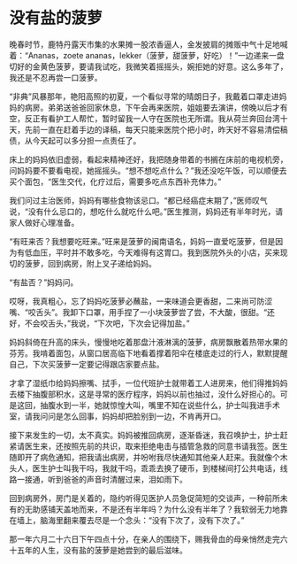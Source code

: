# 没有盐的菠萝

晚春时节，鹿特丹露天市集的水果摊一股浓香逼人，金发披肩的摊贩中气十足地喊着：“Ananas，zoete ananas，lekker（菠萝，甜菠萝，好吃）！”一边递来一盘切好的金黄色菠萝，要请我试吃，我微笑着摇摇头，婉拒她的好意。这么多年了，我还是不忍再尝一口菠萝。 

“非典”风暴那年，艳阳高照的初夏，一个看似寻常的晴朗日子，我戴着口罩走进妈妈的病房。弟弟送爸爸回家休息，下午会再来医院，姐姐要去演讲，傍晚以后才有空，反正有看护工人帮忙，暂时留我一人守在医院也无所谓。我从荷兰奔回台湾十天，先前一直在赶着手边的译稿，每天只能来医院个把小时，昨天好不容易清偿稿债，从今天起可以多分担一点责任了。 

床上的妈妈依旧虚弱，看起来精神还好，我把随身带着的书搁在床前的电视机旁，问妈妈要不要看电视，她摇摇头。“想不想吃点什么？”我还没吃午饭，可以顺便去买个面包，“医生交代，化疗过后，需要多吃点东西补充体力。” 

我们问过主治医师，妈妈有哪些食物该忌口。“都已经癌症末期了，”医师叹气说，“没有什么忌口的，想吃什么就吃什么吧。”医生推测，妈妈还有半年时光，请家人做好心理准备。 

“有旺来否？我想要吃旺来。”旺来是菠萝的闽南语名，妈妈一直爱吃菠萝，但是因为有低血压，平时并不敢多吃，今天难得有这胃口。我到医院外头的小店，买来现切的菠萝，回到病房，附上叉子递给妈妈。 

“有盐否？”妈妈问。 

哎呀，我真粗心，忘了妈妈吃菠萝必蘸盐，一来味道会更香甜，二来尚可防涩嘴、“咬舌头”。我卸下口罩，用手捏了一小块菠萝尝了尝，不大酸，很甜。“还好，不会咬舌头，”我说，“下次吧，下次会记得加盐。” 

妈妈斜倚在升高的床头，慢慢地吃着那盘汁液淋漓的菠萝，病房飘散着热带水果的芬芳。我啃着面包，从窗口居高临下地看着撑着阳伞在楼底走过的行人，默默提醒自己，下次买菠萝一定要记得跟店家要点盐。 

才拿了湿纸巾给妈妈擦嘴、拭手，一位代班护士就带着工人进房来，他们得推妈妈去楼下抽腹部积水，这是寻常的医疗程序，妈妈以前也抽过，没什么好担心的。可是这回，抽腹水到一半，她就惊惶大叫，嘴里不知在说些什么，护士叫我进手术室，请我问问是怎么回事，妈妈却把脸别到一边，不肯再开口。 

接下来发生的一切，太不真实。妈妈被推回病房，逐渐昏迷，我召唤护士，护士赶紧请医生来，还按照先前的共识，取来拒绝电击与插管急救的同意书请我签。医生随即开了病危通知，把我请出病房，并吩咐我尽快通知其他亲人赶来。我就像个木头人，医生护士叫我干吗，我就干吗，乖乖去换了硬币，到楼梯间打公共电话，线路一接通，听到爸爸的声音时清醒过来，泪如雨下。 

回到病房外，房门是关着的，隐约听得见医护人员急促简短的交谈声，一种前所未有的无助感铺天盖地而来，不是还有半年吗？为什么没有半年了？我软弱无力地靠在墙上，脑海里翻来覆去尽是一个念头：“没有下次了，没有下次了。” 

那一年六月二十六日下午四点十分，在亲人的围绕下，赐我骨血的母亲悄然走完六十五年的人生，没有盐的菠萝是她尝到的最后滋味。